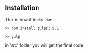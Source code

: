 ## Installation

That is how it looks like:
```
>> npm install gulp@3.9.1
 
>> gulp

```
in 'src' folder you will get the final code 